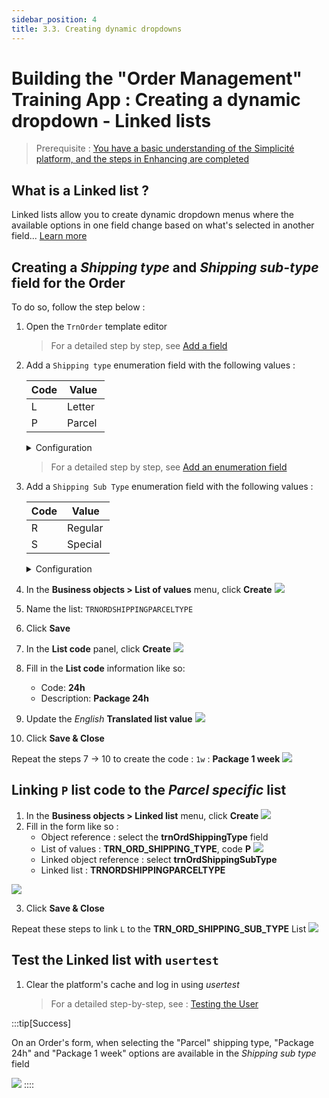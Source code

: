 ```yaml
---
sidebar_position: 4
title: 3.3. Creating dynamic dropdowns
---
```


# Building the "Order Management" Training App : Creating a dynamic dropdown - Linked lists

> Prerequisite : [You have a basic understanding of the Simplicité platform, and the steps in Enhancing are completed](/category/2-expanding-your-app)

## What is a Linked list ?

Linked lists allow you to create dynamic dropdown menus where the available options in one field change based on what's selected in another field... [Learn more](/docs/make/businessobjects/linkedlist.md)


## Creating a *Shipping type* and *Shipping sub-type* field for the Order

To do so, follow the step below :

1. Open the `TrnOrder` template editor
    > For a detailed step by step, see [Add a field](/docs/tutorial/getting-started/attribute.md)
2. Add a `Shipping type` enumeration field with the following values : 

    | Code | Value |
    | ---- | ----- |
    | L | Letter |
    | P | Parcel |

    <details>
        <summary>Configuration</summary>

        ![](img/linkedlists/shipping-type.png)
    </details>

    > For a detailed step by step, see [Add an enumeration field](/docs/tutorial/expanding/states.md#add-enum)

3. Add a `Shipping Sub Type` enumeration field with the following values : 

    | Code | Value |
    | ---- | ----- |
    | R | Regular |
    | S | Special |

    <details>
        <summary>Configuration</summary>

        ![](img/linkedlists/shipping-sup-type.png)
    </details>

4. In the **Business objects > List of values** menu, click **Create**
    ![](img/linkedlists/lov-menu.png)
5. Name the list: `TRNORDSHIPPINGPARCELTYPE`
6. Click **Save**
7. In the **List code** panel, click **Create**
    ![](img/linkedlists/lov-form.png)
8. Fill in the **List code** information like so: 
    - Code: **24h**
    - Description: **Package 24h**
9. Update the *English* **Translated list value**
    ![](img/linkedlists/lc-form.png)
10. Click **Save & Close**

Repeat the steps 7 -> 10 to create the code : `1w` : **Package 1 week** 
![](img/linkedlists/lc-final.png)

## Linking `P` list code to the *Parcel specific* list

1. In the **Business objects > Linked list** menu, click **Create**
![](img/linkedlists/ll-list.png)
2. Fill in the form like so :
    - Object reference : select the **trnOrdShippingType** field
    - List of values : **TRN_ORD_SHIPPING_TYPE**, code **P**
    ![](img/linkedlists/lc-select.png)
    - Linked object reference : select **trnOrdShippingSubType**
    - Linked list : **TRNORDSHIPPINGPARCELTYPE**

![](img/linkedlists/ll-form.png)

3. Click **Save & Close**

Repeat these steps to link `L` to the **TRN_ORD_SHIPPING_SUB_TYPE** List
![](img/linkedlists/ll-form-2.png)

## Test the Linked list with `usertest` 
1. Clear the platform's cache and log in using *usertest*
    > For a detailed step-by-step, see : [Testing the User](/tutorial/getting-started/user#activating-and-testing-the-user)

:::tip[Success]

On an Order's form, when selecting the "Parcel" shipping type, "Package 24h" and "Package 1 week" options are available in the *Shipping sub type* field

![](img/linkedlists/success.png)
::::